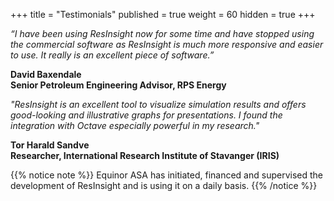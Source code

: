 +++
title = "Testimonials"
published = true
weight = 60
hidden = true
+++

*“I have been using ResInsight now for some time and have stopped using the commercial software as ResInsight is much more responsive and easier to use. It really is an excellent piece of software.”*

**David Baxendale<br>
Senior Petroleum Engineering Advisor, RPS Energy**

*"ResInsight is an excellent tool to visualize simulation results and offers good-looking and illustrative graphs for presentations. I found the integration with Octave especially powerful in my research."*

**Tor Harald Sandve<br>
Researcher, International Research Institute of Stavanger (IRIS)**

{{% notice note %}}
Equinor ASA has initiated, financed and supervised the development of ResInsight and is using it on a daily basis. 
{{% /notice %}}
